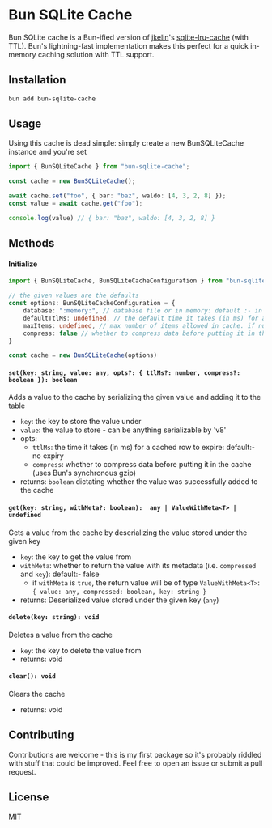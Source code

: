 # Bun SQLite Cache
Bun SQLite cache is a Bun-ified version of [jkelin](https://github.com/jkelin)'s [sqlite-lru-cache](https://github.com/jkelin/cache-sqlite-lru-ttl) (with TTL). Bun's lightning-fast implementation makes this perfect for a quick in-memory caching solution with TTL support.

## Installation
```bash
bun add bun-sqlite-cache
```

## Usage
Using this cache is dead simple: simply create a new BunSQLiteCache instance and you're set
```typescript
import { BunSQLiteCache } from "bun-sqlite-cache";

const cache = new BunSQLiteCache();

await cache.set("foo", { bar: "baz", waldo: [4, 3, 2, 8] });
const value = await cache.get("foo");

console.log(value) // { bar: "baz", waldo: [4, 3, 2, 8] }
```

## Methods
#### Initialize
```typescript
import { BunSQLiteCache, BunSQLiteCacheConfiguration } from "bun-sqlite-cache";

// the given values are the defaults
const options: BunSQLiteCacheConfiguration = {
    database: ":memory:", // database file or in memory: default :- in memory sqlite table
    defaultTtlMs: undefined, // the default time it takes (in ms) for a cached row to expire: default :- no expiry
    maxItems: undefined, // max number of items allowed in cache. if number of items is exceeded then LRU eviction policy is used: default :- no limit
    compress: false // whether to compress data before putting it in the cache (uses Bun's synchronous gzip)
}

const cache = new BunSQLiteCache(options)
```
#### `set(key: string, value: any, opts?: { ttlMs?: number, compress?: boolean }): boolean`
Adds a value to the cache by serializing the given value and adding it to the table
- `key`: the key to store the value under
- `value`: the value to store - can be anything serializable by 'v8'
- opts:
    - `ttlMs`: the time it takes (in ms) for a cached row to expire: default:- no expiry
    - `compress`: whether to compress data before putting it in the cache (uses Bun's synchronous gzip)
- returns: `boolean` dictating whether the value was successfully added to the cache

#### `get(key: string, withMeta?: boolean):  any | ValueWithMeta<T> | undefined`
Gets a value from the cache by deserializing the value stored under the given key
- `key`: the key to get the value from
- `withMeta`: whether to return the value with its metadata (i.e. `compressed` and `key`): default:- false
  - if `withMeta` is `true`, the return value will be of type `ValueWithMeta<T>`: `{ value: any, compressed: boolean, key: string }`
- returns: Deserialized value stored under the given key (`any`)

#### `delete(key: string): void`
Deletes a value from the cache
- `key`: the key to delete the value from
- returns: void

#### `clear(): void`
Clears the cache
- returns: void

## Contributing
Contributions are welcome - this is my first package so it's probably riddled with stuff that could be improved.
Feel free to open an issue or submit a pull request.


## License
MIT
